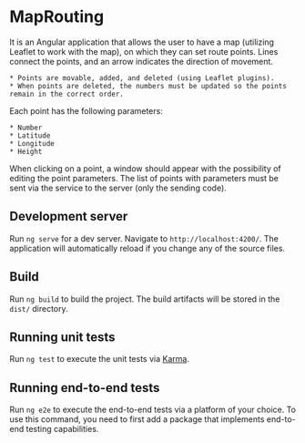 # MapRouting

It is an Angular application that allows the user to have a map (utilizing Leaflet to work 
with the map), on which they can set route points. Lines connect the points, and an arrow indicates the direction of movement. 

    * Points are movable, added, and deleted (using Leaflet plugins). 
    * When points are deleted, the numbers must be updated so the points remain in the correct order. 

Each point has the following parameters: 

    * Number 
    * Latitude 
    * Longitude 
    * Height 

When clicking on a point, a window should appear with the possibility of editing the point parameters. 
The list of points with parameters must be sent via the service to the server (only the sending code). 

## Development server

Run `ng serve` for a dev server. Navigate to `http://localhost:4200/`. The application will automatically reload if you change any of the source files.

## Build

Run `ng build` to build the project. The build artifacts will be stored in the `dist/` directory.

## Running unit tests

Run `ng test` to execute the unit tests via [Karma](https://karma-runner.github.io).

## Running end-to-end tests

Run `ng e2e` to execute the end-to-end tests via a platform of your choice. To use this command, you need to first add a package that implements end-to-end testing capabilities.

